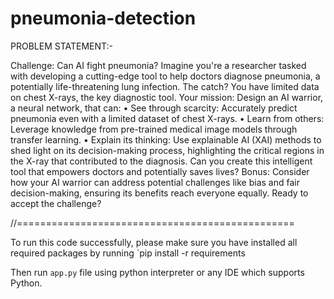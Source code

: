 # pneumonia-detection


PROBLEM STATEMENT:-

Challenge: Can AI fight pneumonia?
Imagine you're a researcher tasked with developing a cutting-edge tool to help doctors diagnose pneumonia, a potentially life-threatening lung infection. The catch? You have limited data on chest X-rays, the key diagnostic tool.
Your mission: Design an AI warrior, a neural network, that can:
•	See through scarcity: Accurately predict pneumonia even with a limited dataset of chest X-rays.
•	Learn from others: Leverage knowledge from pre-trained medical image models through transfer learning.
•	Explain its thinking: Use explainable AI (XAI) methods to shed light on its decision-making process, highlighting the critical regions in the X-ray that contributed to the diagnosis.
Can you create this intelligent tool that empowers doctors and potentially saves lives?
Bonus: Consider how your AI warrior can address potential challenges like bias and fair decision-making, ensuring its benefits reach everyone equally.
Ready to accept the challenge?

//================================================

To run this code successfully, please make sure you have installed all required packages by running `pip install -r requirements

Then run `app.py` file using python interpreter or any IDE which supports Python. 